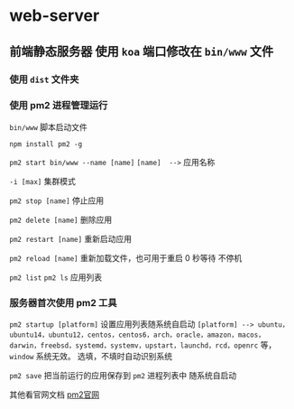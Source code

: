 # web-server

## 前端静态服务器 使用 `koa` 端口修改在 `bin/www` 文件

### 使用 `dist` 文件夹

### 使用 pm2 进程管理运行

`bin/www` 脚本启动文件

`npm install pm2 -g`

`pm2 start bin/www --name [name]`  `[name]  -->` 应用名称

`-i [max]` 集群模式

`pm2 stop [name]` 停止应用

`pm2 delete [name]` 删除应用

`pm2 restart [name]` 重新启动应用

`pm2 reload [name]` 重新加载文件，也可用于重启 0 秒等待 不停机

`pm2 list` `pm2 ls` 应用列表

### 服务器首次使用 pm2 工具

`pm2 startup [platform]`  设置应用列表随系统自启动 `[platform] --> ubuntu，ubuntu14，ubuntu12，centos，centos6，arch，oracle，amazon，macos，darwin，freebsd，systemd，systemv，upstart，launchd，rcd，openrc` 等，`window` 系统无效。 选填，不填时自动识别系统

`pm2 save`  把当前运行的应用保存到 `pm2` 进程列表中 随系统自启动

其他看官网文档 [pm2官网](https://pm2.io/doc/en/runtime/overview/ "pm2官网")
